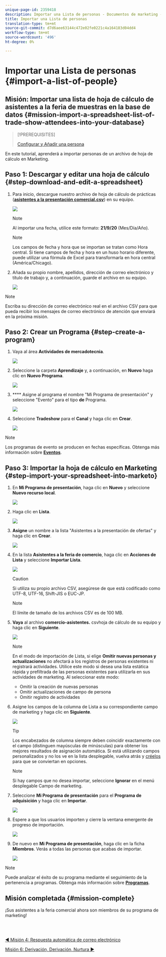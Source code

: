 ```yaml
---
unique-page-id: 2359418
description: Importar una Lista de personas - Documentos de marketing - Documentación del producto
title: Importar una Lista de personas
translation-type: tm+mt
source-git-commit: d7d6aee63144c472e02fe0221c4a164183d04dd4
workflow-type: tm+mt
source-wordcount: '496'
ht-degree: 0%

---
```



# Importar una Lista de personas {#import-a-list-of-people}

## Misión: Importar una lista de hoja de cálculo de asistentes a la feria de muestras en la base de datos {#mission-import-a-spreadsheet-list-of-trade-show-attendees-into-your-database}

>[!PREREQUISITES]
>
>[Configurar y Añadir una persona](/help/marketo/getting-started/quick-wins/get-set-up-and-add-a-person.md)

En este tutorial, aprenderá a importar personas de un archivo de hoja de cálculo en Marketing.

## Paso 1: Descargar y editar una hoja de cálculo {#step-download-and-edit-a-spreadsheet}

1. Para inicio, descargue nuestro archivo de hoja de cálculo de prácticas ([**asistentes a la presentación comercial.csv**](https://docs.marketo.com/display/docs/assets/tradeshow-attendees.csv)) en su equipo.

   ![](assets/image2014-9-24-12-3a5-3a0.png)

   >[!NOTE]
   >
   >Al importar una fecha, utilice este formato: **21/9/20** (Mes/Día/Año).

   >[!NOTE]
   >
   >Los campos de fecha y hora que se importan se tratan como Hora central. Si tiene campos de fecha y hora en un huso horario diferente, puede utilizar una fórmula de Excel para transformarla en hora central (América/Chicago).

1. Añada su propio nombre, apellidos, dirección de correo electrónico y título de trabajo y, a continuación, guarde el archivo en su equipo.

   ![](assets/image2014-9-24-12-3a5-3a30.png)

>[!NOTE]
>
>Escriba su dirección de correo electrónico real en el archivo CSV para que pueda recibir los mensajes de correo electrónico de atención que enviará en la próxima misión.

## Paso 2: Crear un Programa {#step-create-a-program}

1. Vaya al área **Actividades de mercadotecnia**.

   ![](assets/ma-2.png)

1. Seleccione la carpeta **Aprendizaje** y, a continuación, en **Nuevo** haga clic en **Nuevo Programa**.

   ![](assets/image2014-9-24-12-3a21-3a13.png)

1. **** Asigne al programa el nombre &quot;Mi Programa de presentación&quot; y seleccione &quot;Evento&quot; para el tipo **de** Programa.

   ![](assets/image2014-9-24-12-3a21-3a25.png)

1. Seleccione **Tradeshow** para el **Canal** y haga clic en **Crear**.

   ![](assets/image2014-9-24-12-3a21-3a39.png)

>[!NOTE]
>
>Los programas de evento se producen en fechas específicas. Obtenga más información sobre [**Eventos**](/help/marketo/product-docs/demand-generation/events/understanding-events/understanding-event-programs.md).

## Paso 3: Importar la hoja de cálculo en Marketing {#step-import-your-spreadsheet-into-marketo}

1. En **Mi Programa de presentación**, haga clic en **Nuevo** y seleccione **Nuevo recurso local**.

   ![](assets/seven-3.png)

1. Haga clic en **Lista**.

   ![](assets/image2014-9-24-12-3a22-3a56.png)

1. **Asigne** un nombre a la lista &quot;Asistentes a la presentación de ofertas&quot; y haga clic en  **Crear**.

   ![](assets/image2014-9-24-12-3a23-3a9.png)

1. En la lista **Asistentes a la feria de comercio**, haga clic en **Acciones de Lista** y seleccione **Importar Lista**.

   ![](assets/ten-2.png)

   >[!CAUTION]
   >
   >Si utiliza su propio archivo CSV, asegúrese de que está codificado como UTF-8, UTF-16, Shift-JIS o EUC-JP.

   >[!NOTE]
   >
   >El límite de tamaño de los archivos CSV es de 100 MB.

1. **Vaya** al archivo  **comercio-asistentes.** csvhoja de cálculo de su equipo y haga clic en  **Siguiente**.

   ![](assets/eleven-2.png)

   >[!NOTE]
   >
   >En el modo de importación de Lista, si elige **Omitir nuevas personas y actualizaciones** no afectará a los registros de personas existentes ni registrará actividades. Utilice este modo si desea una lista estática rápida y prefiltrada de las personas existentes para utilizarla en sus actividades de marketing. Al seleccionar este modo:
   >
   > * Omitir la creación de nuevas personas
   > * Omitir actualizaciones de campo de persona
   > * Omitir registro de actividades


1. Asigne los campos de la columna de Lista a su correspondiente campo de marketing y haga clic en **Siguiente**.

   ![](assets/image2014-9-24-12-3a24-3a49.png)

   >[!TIP]
   >
   >Los encabezados de columna siempre deben coincidir exactamente con el campo (distinguen mayúsculas de minúsculas) para obtener los mejores resultados de asignación automática. Si está utilizando campos personalizados y no los ve en la lista desplegable, vuelva atrás y [créelos](/help/marketo/product-docs/administration/field-management/create-a-custom-field-in-marketo.md) para que se conviertan en opciones.

   >[!NOTE]
   >
   >Si hay campos que no desea importar, seleccione **Ignorar** en el menú desplegable Campo de marketing.

1. Seleccione **Mi Programa de presentación** para el **Programa de adquisición** y haga clic en **Importar**.

   ![](assets/image2014-9-24-12-3a25-3a1.png)

1. Espere a que los usuarios importen y cierre la ventana emergente de progreso de importación.

   ![](assets/image2014-9-24-12-3a25-3a13.png)

1. De nuevo en **Mi Programa de presentación**, haga clic en la ficha **Miembros**. Verás a todas las personas que acabas de importar.

   ![](assets/fifteen-1.png)

>[!NOTE]
>
>Puede analizar el éxito de su programa mediante el seguimiento de la pertenencia a programas. Obtenga más información sobre [**Programas**](/help/marketo/product-docs/core-marketo-concepts/programs/creating-programs/understanding-programs.md).

## Misión completada {#mission-complete}

¡Sus asistentes a la feria comercial ahora son miembros de su programa de marketing!

<br> 

[◄ Misión 4: Respuesta automática de correo electrónico](/help/marketo/getting-started/quick-wins/email-auto-response.md)

[Misión 6: Derivación, Derivación, Nurtura ►](/help/marketo/getting-started/quick-wins/drip-drip-nurture.md)
